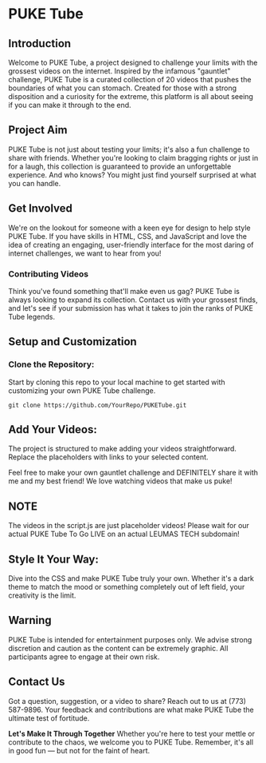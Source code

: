 # PUKE Tube

## Introduction
Welcome to PUKE Tube, a project designed to challenge your limits with the grossest videos on the internet. Inspired by the infamous "gauntlet" challenge, PUKE Tube is a curated collection of 20 videos that pushes the boundaries of what you can stomach. Created for those with a strong disposition and a curiosity for the extreme, this platform is all about seeing if you can make it through to the end.

## Project Aim
PUKE Tube is not just about testing your limits; it's also a fun challenge to share with friends. Whether you're looking to claim bragging rights or just in for a laugh, this collection is guaranteed to provide an unforgettable experience. And who knows? You might just find yourself surprised at what you can handle.

## Get Involved
We're on the lookout for someone with a keen eye for design to help style PUKE Tube. If you have skills in HTML, CSS, and JavaScript and love the idea of creating an engaging, user-friendly interface for the most daring of internet challenges, we want to hear from you!

### Contributing Videos
Think you've found something that'll make even us gag? PUKE Tube is always looking to expand its collection. Contact us with your grossest finds, and let's see if your submission has what it takes to join the ranks of PUKE Tube legends.

## Setup and Customization
### Clone the Repository:
Start by cloning this repo to your local machine to get started with customizing your own PUKE Tube challenge.
```
git clone https://github.com/YourRepo/PUKETube.git
```

## Add Your Videos:
The project is structured to make adding your videos straightforward. Replace the placeholders with links to your selected content. 

Feel free to make your own gauntlet challenge and DEFINITELY share it with me and my best friend! We love watching videos that make us puke!

## NOTE
The videos in the script.js are just placeholder videos! Please wait for our actual PUKE Tube To Go LIVE on an actual LEUMAS TECH subdomain!

## Style It Your Way:
Dive into the CSS and make PUKE Tube truly your own. Whether it's a dark theme to match the mood or something completely out of left field, your creativity is the limit.

## Warning
PUKE Tube is intended for entertainment purposes only. We advise strong discretion and caution as the content can be extremely graphic. All participants agree to engage at their own risk.

## Contact Us
Got a question, suggestion, or a video to share? Reach out to us at (773) 587-9896. Your feedback and contributions are what make PUKE Tube the ultimate test of fortitude.

**Let's Make It Through Together**
Whether you're here to test your mettle or contribute to the chaos, we welcome you to PUKE Tube. Remember, it's all in good fun — but not for the faint of heart.

